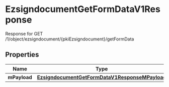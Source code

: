 

# EzsigndocumentGetFormDataV1Response

Response for GET /1/object/ezsigndocument/{pkiEzsigndocument}/getFormData

## Properties

| Name | Type | Description | Notes |
|------------ | ------------- | ------------- | -------------|
|**mPayload** | [**EzsigndocumentGetFormDataV1ResponseMPayload**](EzsigndocumentGetFormDataV1ResponseMPayload.md) |  |  |



